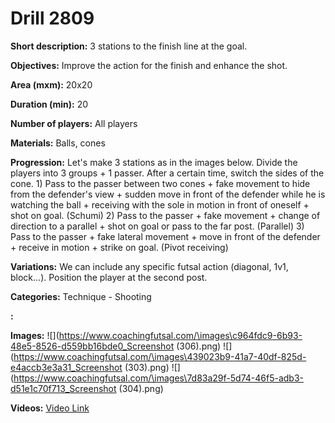 # Drill 2809

**Short description:**
3 stations to the finish line at the goal.

**Objectives:**
Improve the action for the finish and enhance the shot.

**Area (mxm):**
20x20

**Duration (min):**
20

**Number of players:**
All players

**Materials:**
Balls, cones

**Progression:**
Let's make 3 stations as in the images below. Divide the players into 3 groups + 1 passer. After a certain time, switch the sides of the cone. 1) Pass to the passer between two cones + fake movement to hide from the defender's view + sudden move in front of the defender while he is watching the ball + receiving with the sole in motion in front of oneself + shot on goal. (Schumi) 2) Pass to the passer + fake movement + change of direction to a parallel + shot on goal or pass to the far post. (Parallel) 3) Pass to the passer + fake lateral movement + move in front of the defender + receive in motion + strike on goal. (Pivot receiving)

**Variations:**
We can include any specific futsal action (diagonal, 1v1, block...). Position the player at the second post.

**Categories:**
Technique - Shooting

**:**


**Images:**
![](https://www.coachingfutsal.com/\images\c964fdc9-6b93-48e5-8526-d559bb16bde0_Screenshot (306).png)
![](https://www.coachingfutsal.com/\images\439023b9-41a7-40df-825d-e4accb3e3a31_Screenshot (303).png)
![](https://www.coachingfutsal.com/\images\7d83a29f-5d74-46f5-adb3-d51e1c70f713_Screenshot (304).png)

**Videos:**
[Video Link](https://www.youtube.com/embed/TcgTgcMKHmM)

